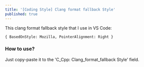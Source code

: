 ```yaml
---
title: '[Coding Style] Clang format fallback Style'
published: true
---
```


This clang format fallback style that I use in VS Code:
```clang
{ BasedOnStyle: Mozilla, PointerAlignment: Right }
```

### How to use?
Just copy-paste it to the 'C_Cpp: Clang_format_fallback Style' field.

